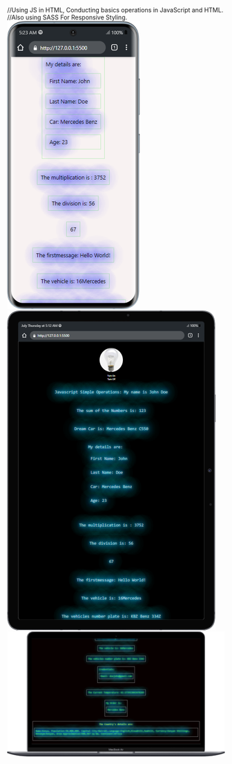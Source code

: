 //Using JS in HTML, Conducting basics operations in JavaScript and HTML.
//Also using SASS For Responsive Styling.
![mobile view](https://github.com/ARINCoder/Introducing-HTML/blob/introjsandhtml/assets/Samsung-Galaxy-S20-127.0.0.1%20(3).png)
![tablet view](https://github.com/ARINCoder/Introducing-HTML/blob/introjsandhtml/assets/Galaxy-Tab-S7-127.0.0.1%20(3).png)
![desktop view](https://github.com/ARINCoder/Introducing-HTML/blob/introjsandhtml/assets/Macbook-Air-127.0.0.1%20(4).png) 
